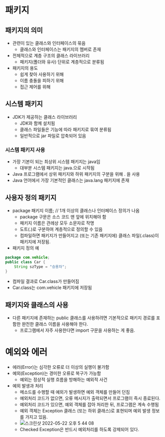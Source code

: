 # 패키지

## 패키지의 의미

- 관련이 있는 클래스와 인터페이스의 묶음
    - 클래스와 인터페이스는 패키지의 멤버로 존재
- 전체적으로 계층 구조의 클래스 라이브러리
    - 패키지(폴더와 유사) 단위로 계층적으로 분류됨
- 패키지의 용도
    - 쉽게 찾아 사용하기 위해
    - 이름 충돌을 피하기 위해
    - 접근 제어를 위해

## 시스템 패키지

- JDK가 제공하는 클래스 라이브러리
    - JDK와 함께 설치됨
    - 클래스 파일들은 기능에 따라 패키지로 묶여 분류됨
    - 일반적으로 jar 파일로 압축되어 있음

### 시스템 패키지 사용

- 가장 기본이 되는 최상위 시스템 패키지는 java임
    - 대부분 시스템 패키지는 java.으로 시작됨
- Java 프로그램에서 상위 패키지와 하위 패키지의 구분을 위해 . 을 사용
- Java 언어에서 가장 기본적인 클래스는 java.lang 패키지에 존재

## 사용자 정의 패키지

- package 패키지 이름; // 1개 이상의 클래스나 인터페이스 정의가 나옴
    - package 구문은 소스 코드 맨 앞에 위치해야 함
    - 패키지 이름은 관례상 모두 소문자로 작명
    - 도트(.)로 구분하여 계층적으로 정의할 수 있음
    - 컴파일하면 패키지가 만들어지고 (또는 기존 패키지에) 클래스 파일(.class)이 패키지에 저장됨.
- 패키지 정의 예

```java
package com.vehicle;
public class Car {
	String szType = "승용차";
}
```

- 컴파일 결과로 Car.class가 만들어짐
- Car.class는 com.vehicle 패키지에 저장됨

## 패키지와 클래스의 사용

- 다른 패키지에 존재하는 public 클래스를 사용하려면 기본적으로 패키지 경로를 포함한 완전한 클래스 이름을 사용해야 한다.
    - 프로그램에서 자주 사용한다면 import 구문을 사용하는 게 좋음.

# 예외와 에러

- 에러(Error)는 심각한 오류로 더 이상의 실행이 불가함
- 예외(Exception)는 경미한 오류로 복구가 가능함
    - 예외는 정상적 실행 흐름을 방해하는 예외적 사건
- 예외 발생과 처리
    - 메소드를 수행할 때 예외가 발생하면 예외 객체를 만들어 던짐
    - 예외처리 코드가 없으면, 오류 메시지가 출력되면서 프로그램이 즉시 종료된다.
    - 예외처리 코드가 있으면, 예외 객체를 잡아 처리한 뒤, 프로그램은 계속 수행됨
    - 예외 객체는 Exception 클래스 (또는 하위 클래스)로 표현되며 예외 발생 정보를 가지고 있음.
    - ![스크린샷 2022-05-22 오후 5 44 08](https://user-images.githubusercontent.com/43905552/169686438-91f04f66-5403-49b4-8e4c-2c43f19a40fa.png)
    - Checked Exception은 반드시 예외처리를 하도록 강제되어 있다. 

